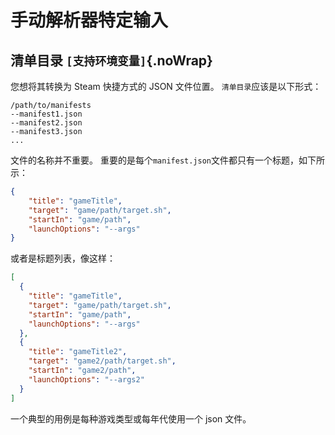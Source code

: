 # 手动解析器特定输入

## 清单目录 `[支持环境变量]`{.noWrap}

您想将其转换为 Steam 快捷方式的 JSON 文件位置。 `清单目录`应该是以下形式：

```
/path/to/manifests
--manifest1.json
--manifest2.json
--manifest3.json
...
```
文件的名称并不重要。 重要的是每个`manifest.json`文件都只有一个标题，如下所示：
```json
{
    "title": "gameTitle",
    "target": "game/path/target.sh",
    "startIn": "game/path",
    "launchOptions": "--args"
}
```
或者是标题列表，像这样：
```json
[
  {
    "title": "gameTitle",
    "target": "game/path/target.sh",
    "startIn": "game/path",
    "launchOptions": "--args"
  },
  {
    "title": "gameTitle2",
    "target": "game2/path/target.sh",
    "startIn": "game2/path",
    "launchOptions": "--args2"
  }
]
```

一个典型的用例是每种游戏类型或每年代使用一个 json 文件。
